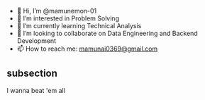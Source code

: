 - 👋 Hi, I’m @mamunemon-01
- 👀 I’m interested in Problem Solving <!--Data Science-->
- 🌱 I’m currently learning Technical Analysis <!--Neural Networks--> <!--GANs(Generative Adversarial Networks)-->
- 💞️ I’m looking to collaborate on Data Engineering and Backend Development <!--Computer Vision-->
- 📫 How to reach me: mamunai0369@gmail.com

## subsection
I wanna beat 'em all
<!---
mamunemon-01/mamunemon-01 is a ✨ special ✨ repository because its `README.md` (this file) appears on your GitHub profile.
You can click the Preview link to take a look at your changes.
--->
